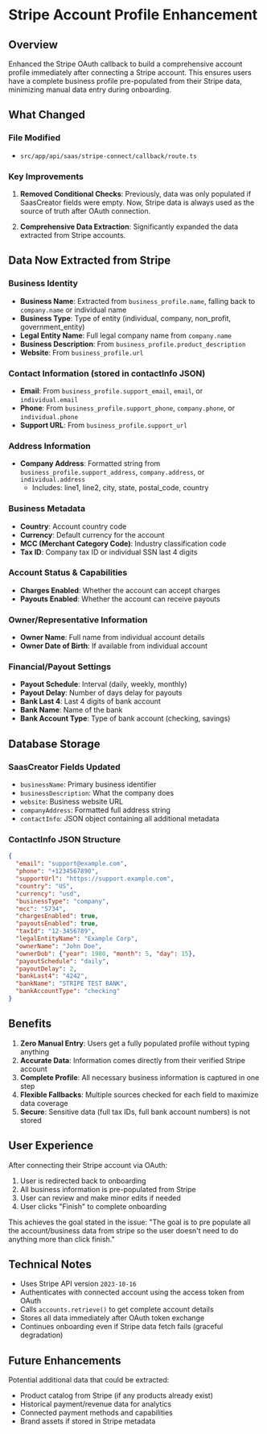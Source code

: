 # Stripe Account Profile Enhancement

## Overview
Enhanced the Stripe OAuth callback to build a comprehensive account profile immediately after connecting a Stripe account. This ensures users have a complete business profile pre-populated from their Stripe data, minimizing manual data entry during onboarding.

## What Changed

### File Modified
- `src/app/api/saas/stripe-connect/callback/route.ts`

### Key Improvements

1. **Removed Conditional Checks**: Previously, data was only populated if SaasCreator fields were empty. Now, Stripe data is always used as the source of truth after OAuth connection.

2. **Comprehensive Data Extraction**: Significantly expanded the data extracted from Stripe accounts.

## Data Now Extracted from Stripe

### Business Identity
- **Business Name**: Extracted from `business_profile.name`, falling back to `company.name` or individual name
- **Business Type**: Type of entity (individual, company, non_profit, government_entity)
- **Legal Entity Name**: Full legal company name from `company.name`
- **Business Description**: From `business_profile.product_description`
- **Website**: From `business_profile.url`

### Contact Information (stored in contactInfo JSON)
- **Email**: From `business_profile.support_email`, `email`, or `individual.email`
- **Phone**: From `business_profile.support_phone`, `company.phone`, or `individual.phone`
- **Support URL**: From `business_profile.support_url`

### Address Information
- **Company Address**: Formatted string from `business_profile.support_address`, `company.address`, or `individual.address`
  - Includes: line1, line2, city, state, postal_code, country

### Business Metadata
- **Country**: Account country code
- **Currency**: Default currency for the account
- **MCC (Merchant Category Code)**: Industry classification code
- **Tax ID**: Company tax ID or individual SSN last 4 digits

### Account Status & Capabilities
- **Charges Enabled**: Whether the account can accept charges
- **Payouts Enabled**: Whether the account can receive payouts

### Owner/Representative Information
- **Owner Name**: Full name from individual account details
- **Owner Date of Birth**: If available from individual account

### Financial/Payout Settings
- **Payout Schedule**: Interval (daily, weekly, monthly)
- **Payout Delay**: Number of days delay for payouts
- **Bank Last 4**: Last 4 digits of bank account
- **Bank Name**: Name of the bank
- **Bank Account Type**: Type of bank account (checking, savings)

## Database Storage

### SaasCreator Fields Updated
- `businessName`: Primary business identifier
- `businessDescription`: What the company does
- `website`: Business website URL
- `companyAddress`: Formatted full address string
- `contactInfo`: JSON object containing all additional metadata

### ContactInfo JSON Structure
```json
{
  "email": "support@example.com",
  "phone": "+1234567890",
  "supportUrl": "https://support.example.com",
  "country": "US",
  "currency": "usd",
  "businessType": "company",
  "mcc": "5734",
  "chargesEnabled": true,
  "payoutsEnabled": true,
  "taxId": "12-3456789",
  "legalEntityName": "Example Corp",
  "ownerName": "John Doe",
  "ownerDob": {"year": 1980, "month": 5, "day": 15},
  "payoutSchedule": "daily",
  "payoutDelay": 2,
  "bankLast4": "4242",
  "bankName": "STRIPE TEST BANK",
  "bankAccountType": "checking"
}
```

## Benefits

1. **Zero Manual Entry**: Users get a fully populated profile without typing anything
2. **Accurate Data**: Information comes directly from their verified Stripe account
3. **Complete Profile**: All necessary business information is captured in one step
4. **Flexible Fallbacks**: Multiple sources checked for each field to maximize data coverage
5. **Secure**: Sensitive data (full tax IDs, full bank account numbers) is not stored

## User Experience

After connecting their Stripe account via OAuth:
1. User is redirected back to onboarding
2. All business information is pre-populated from Stripe
3. User can review and make minor edits if needed
4. User clicks "Finish" to complete onboarding

This achieves the goal stated in the issue: "The goal is to pre populate all the account/business data from stripe so the user doesn't need to do anything more than click finish."

## Technical Notes

- Uses Stripe API version `2023-10-16`
- Authenticates with connected account using the access token from OAuth
- Calls `accounts.retrieve()` to get complete account details
- Stores all data immediately after OAuth token exchange
- Continues onboarding even if Stripe data fetch fails (graceful degradation)

## Future Enhancements

Potential additional data that could be extracted:
- Product catalog from Stripe (if any products already exist)
- Historical payment/revenue data for analytics
- Connected payment methods and capabilities
- Brand assets if stored in Stripe metadata
